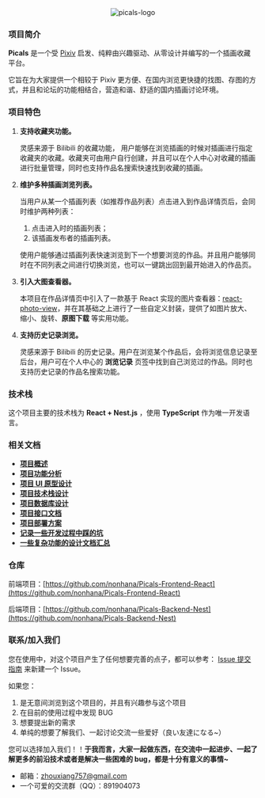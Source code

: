 <div align="center">
   <img src="https://common-1319721118.cos.ap-shanghai.myqcloud.com/picgo/picals-logo.png" alt="picals-logo" />
</div>

### 项目简介

**Picals** 是一个受 [Pixiv](https://www.pixiv.net) 启发、纯粹由兴趣驱动、从零设计并编写的一个插画收藏平台。

它旨在为大家提供一个相较于 Pixiv 更方便、在国内浏览更快捷的找图、存图的方式，并且和论坛的功能相结合，营造和谐、舒适的国内插画讨论环境。

### 项目特色

1. **支持收藏夹功能。**

   灵感来源于 Bilibili 的收藏功能， 用户能够在浏览插画的时候对插画进行指定收藏夹的收藏。收藏夹可由用户自行创建，并且可以在个人中心对收藏的插画进行批量管理，同时也支持作品名搜索快速找到收藏的插画。

2. **维护多种插画浏览列表。**

   当用户从某一个插画列表（如推荐作品列表）点击进入到作品详情页后，会同时维护两种列表：

   1. 点击进入时的插画列表；
   2. 该插画发布者的插画列表。

   使用户能够通过插画列表快速浏览到下一个想要浏览的作品。并且用户能够同时在不同列表之间进行切换浏览，也可以一键跳出回到最开始进入的作品页。

3. **引入大图查看器。**

   本项目在作品详情页中引入了一款基于 React 实现的图片查看器：[react-photo-view](https://github.com/MinJieLiu/react-photo-view)，并在其基础之上进行了一些自定义封装，提供了如图片放大、缩小、旋转、**原图下载** 等实用功能。

4. **支持历史记录浏览。**

   灵感来源于 Bilibili 的历史记录。用户在浏览某个作品后，会将浏览信息记录至后台，用户可在个人中心的 **浏览记录** 页签中找到自己浏览过的作品。同时也支持历史记录的作品名搜索功能。

### 技术栈

这个项目主要的技术栈为 **React + Nest.js** ，使用 **TypeScript** 作为唯一开发语言。

### 相关文档

- [**项目概述**](https://nonhana.xyz/2024/03/12/picals-about/Picals%E9%A1%B9%E7%9B%AE%E6%A6%82%E8%BF%B0/)
- [**项目功能分析**](https://nonhana.xyz/2024/03/12/picals-about/Picals%E9%A1%B9%E7%9B%AE%E5%8A%9F%E8%83%BD%E5%88%86%E6%9E%90/)
- [**项目 UI 原型设计**](https://nonhana.xyz/2024/03/12/picals-about/Picals%E9%A1%B9%E7%9B%AEUI%E5%8E%9F%E5%9E%8B%E8%AE%BE%E8%AE%A1/)
- [**项目技术栈设计**](https://nonhana.xyz/2024/03/12/picals-about/Picals%E9%A1%B9%E7%9B%AE%E6%8A%80%E6%9C%AF%E6%A0%88%E8%AE%BE%E8%AE%A1/)
- [**项目数据库设计**](https://nonhana.xyz/2024/03/15/picals-about/Picals%E6%95%B0%E6%8D%AE%E5%BA%93%E8%AE%BE%E8%AE%A1%E6%96%87%E6%A1%A3/)
- [**项目接口文档**](https://picals.apifox.cn)
- [**项目部署方案**](https://nonhana.xyz/2024/06/03/picals-about/Picals%E9%A1%B9%E7%9B%AE%E9%83%A8%E7%BD%B2%E6%96%B9%E6%A1%88/)
- [**记录一些开发过程中踩的坑**](https://nonhana.xyz/2024/05/23/picals-about/%E8%AE%B0%E5%BD%95%E4%B8%80%E4%BA%9B%E5%BC%80%E5%8F%91%E8%BF%87%E7%A8%8B%E4%B8%AD%E8%B8%A9%E7%9A%84%E5%9D%91/)
- [**一些复杂功能的设计文档汇总**](https://nonhana.xyz/2024/07/07/picals-about/%E4%B8%80%E4%BA%9B%E5%A4%8D%E6%9D%82%E5%8A%9F%E8%83%BD%E7%9A%84%E8%AE%BE%E8%AE%A1%E6%96%87%E6%A1%A3%E6%B1%87%E6%80%BB/)

### 仓库

前端项目：[https://github.com/nonhana/Picals-Frontend-React](https://github.com/nonhana/Picals-Frontend-React)

后端项目：[https://github.com/nonhana/Picals-Backend-Nest](https://github.com/nonhana/Picals-Backend-Nest)

### 联系/加入我们

您在使用中，对这个项目产生了任何想要完善的点子，都可以参考： [Issue 提交指南](https://github.com/nonhana/Picals-Frontend-React/issues/60) 来新建一个 Issue。

如果您：

1. 是无意间浏览到这个项目的，并且有兴趣参与这个项目
2. 在目前的使用过程中发现 BUG
3. 想要提出新的需求
4. 单纯的想要了解我们、一起讨论交流一些爱好（良い友達になる\~）

您可以选择加入我们！！**于我而言，大家一起做东西，在交流中一起进步、一起了解更多的前沿技术或者是解决一些困难的 bug，都是十分有意义的事情\~**

- 邮箱：[zhouxiang757@gmail.com](mailto:zhouxiang757@gmail.com)
- 一个可爱的交流群（QQ）：891904073
